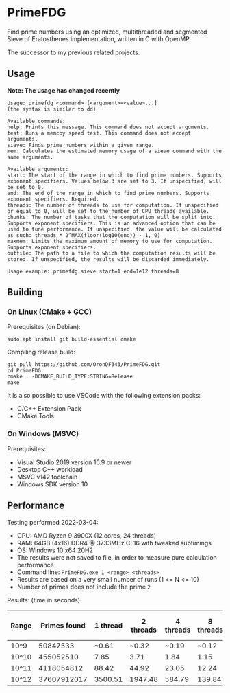 # PrimeFDG
Find prime numbers using an optimized, multithreaded and segmented Sieve of Eratosthenes implementation, written in C with OpenMP.

The successor to my previous related projects.

## Usage

**Note: The usage has changed recently**

```
Usage: primefdg <command> [<argument>=<value>...]
(the syntax is similar to dd)

Available commands:
help: Prints this message. This command does not accept arguments.
test: Runs a memcpy speed test. This command does not accept arguments.
sieve: Finds prime numbers within a given range.
mem: Calculates the estimated memory usage of a sieve command with the same arguments.

Available arguments:
start: The start of the range in which to find prime numbers. Supports exponent specifiers. Values below 3 are set to 3. If unspecified, will be set to 0.
end: The end of the range in which to find prime numbers. Supports exponent specifiers. Required.
threads: The number of threads to use for computation. If unspecified or equal to 0, will be set to the number of CPU threads available.
chunks: The number of tasks that the computation will be split into. Supports exponent specifiers. This is an advanced option that can be used to tune performance. If unspecified, the value will be calculated as such: threads * 2^MAX(floor(log10(end)) - 1, 0)
maxmem: Limits the maximum amount of memory to use for computation. Supports exponent specifiers.
outfile: The path to a file to which the computation results will be stored. If unspecified, the results will be discarded immediately.

Usage example: primefdg sieve start=1 end=1e12 threads=8
```

## Building
### On Linux (CMake + GCC)
Prerequisites (on Debian):
```
sudo apt install git build-essential cmake
```
Compiling release build:
```
git pull https://github.com/OronDF343/PrimeFDG.git
cd PrimeFDG
cmake . -DCMAKE_BUILD_TYPE:STRING=Release
make
```

It is also possible to use VSCode with the following extension packs:
* C/C++ Extension Pack
* CMake Tools

### On Windows (MSVC)
Prerequisites:
* Visual Studio 2019 version 16.9 or newer
* Desktop C++ workload
* MSVC v142 toolchain
* Windows SDK version 10

## Performance

Testing performed 2022-03-04:
* CPU: AMD Ryzen 9 3900X (12 cores, 24 threads)
* RAM: 64GB (4x16) DDR4 @ 3733MHz CL16 with tweaked subtimings
* OS: Windows 10 x64 20H2
* The results were not saved to file, in order to measure pure calculation performance
* Command line: `PrimeFDG.exe 1 <range> <threads>`
* Results are based on a very small number of runs (1 <= N <= 10)
* Number of primes does not include the prime `2`

Results: (time in seconds)

Range | Primes found | 1 thread | 2 threads | 4 threads | 8 threads | 16 threads | 24 threads | Peak memory usage
--- | --- | --- | --- | --- | --- | --- | --- | ---
10^9 | 50847533 | \~0.61 | \~0.32 | \~0.19 | \~0.12 | \~0.09 | \~0.08 | <1 MB
10^10 | 455052510 | 7.85 | 3.71 | 1.84 | 1.15 | 1.02 | 0.85 | 2 MB
10^11 | 4118054812 | 88.42 | 44.92 | 23.05 | 12.24 | 10.28 | 7.86 | 7 MB
10^12 | 37607912017 | 3500.51 | 1947.48 | 584.79 | 139.84 | 111.67 | 88.43 | 31 MB
